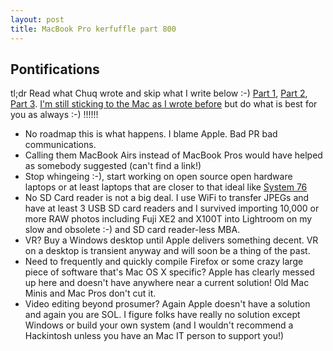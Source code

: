 ```yaml
---
layout: post
title: MacBook Pro kerfuffle part 800 
---
```

## Pontifications

tl;dr Read what Chuq wrote and skip what I write below :-) [Part 1](https://chuqui.com/2016/10/thoughts-on-the-new-macbook-pros-and-apples-announcements/), [Part 2](https://chuqui.com/2016/10/how-apple-could-have-avoided-much-of-the-controversy/), [Part 3](https://chuqui.com/2016/11/apples-marketing-on-one-slide/). [I'm still sticking to the Mac as I wrote before](http://rolandtanglao.com/2016/10/29/p1-apple-out-of-touch-unix-centric-pros/) but do what is best for you as always :-) !!!!!!

* No roadmap this is what happens. I blame Apple. Bad PR bad communications.
* Calling them MacBook Airs instead of MacBook Pros would have helped as somebody suggested (can't find a link!)
* Stop whingeing :-), start working on open source open hardware laptops or at least laptops that are closer to that ideal like [System 76](https://system76.com/)
* No SD Card reader is not a big deal. I use WiFi to transfer JPEGs and have at least 3 USB SD card readers and I survived importing 10,000 or more RAW photos including Fuji XE2 and X100T into Lightroom on my slow and obsolete :-) and SD card reader-less MBA.
* VR? Buy a Windows desktop until Apple delivers something decent. VR on a desktop is transient anyway and will soon be a thing of the past.
* Need to frequently and quickly compile Firefox or some crazy large piece of software that's Mac OS X specific? Apple has clearly messed up here and  doesn't have anywhere near a current solution! Old Mac Minis and Mac Pros don't cut it.
* Video editing beyond prosumer? Again Apple doesn't have a solution and again you are SOL. I figure folks have really no solution except Windows or build your own system (and I wouldn't recommend a Hackintosh unless you have an Mac IT person to support you!)